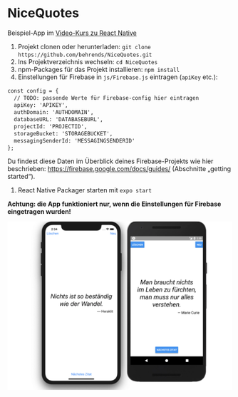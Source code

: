 # NiceQuotes

Beispiel-App im [Video-Kurs zu React Native](https://www.udemy.com/react-native-einstieg/)

1. Projekt clonen oder herunterladen: `git clone https://github.com/behrends/NiceQuotes.git`
1. Ins Projektverzeichnis wechseln: `cd NiceQuotes`
1. npm-Packages für das Projekt installieren: `npm install`
1. Einstellungen für Firebase in `js/Firebase.js` eintragen (`apiKey` etc.):

```
const config = {
  // TODO: passende Werte für Firebase-config hier eintragen
  apiKey: 'APIKEY',
  authDomain: 'AUTHDOMAIN',
  databaseURL: 'DATABASEBURL',
  projectId: 'PROJECTID',
  storageBucket: 'STORAGEBUCKET',
  messagingSenderId: 'MESSAGINGSENDERID'
};
```

Du findest diese Daten im Überblick deines Firebase-Projekts wie hier beschrieben: https://firebase.google.com/docs/guides/ (Abschnitte „getting started“).

1. React Native Packager starten mit `expo start`

**Achtung: die App funktioniert nur, wenn die Einstellungen für Firebase eingetragen wurden!**

![Screenshots der App](./assets/AppScreenshots.png)
